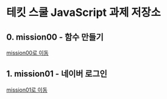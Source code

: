 # 테킷 스쿨 JavaScript 과제 저장소

## 0. mission00 - 함수 만들기
[mission00로 이동](mission00/Misson-0.js)

## 1. mission01 - 네이버 로그인
[mission01로 이동](mission01/naver_login/js/main.js)